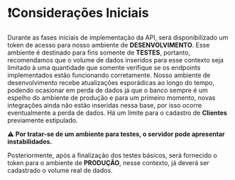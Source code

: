# ❗Considerações Iniciais

Durante as fases iniciais de implementação da API, será disponibilizado um token de acesso para nosso ambiente de **DESENVOLVIMENTO**.
Esse ambiente é destinado para fins somente de **TESTES**, portanto, recomendamos que o volume de dados inseridos para esse contexto seja limitado à uma quantidade que somente verifique se os endpoints implementados estão funcionando corretamente.
Nosso ambiente de desenvolvimento recebe atualizações esporádicas ao longo do tempo, podendo ocasionar em perda de dados já que o banco sempre é um espelho do ambiente de produção e para um primeiro momento, novas integrações ainda não estão inseridas nessa base, por isso ocorre eventualmente a perda de dados.
Há um limite para o cadastro de **Clientes** previamente estipulado.

⚠️ **Por tratar-se de um ambiente para testes, o servidor pode apresentar instabilidades.**

Posteriormente, após a finalização dos testes básicos, será fornecido o token para o ambiente de **PRODUÇÃO**, nesse contexto, já deverá ser cadastrado o volume real de dados.
